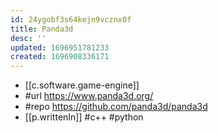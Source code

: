 ```yaml
---
id: 24ygobf3s64kejn9vcznx0f
title: Panda3d
desc: ''
updated: 1696951781233
created: 1696908336171
---
```


- [[c.software.game-engine]]
- #url https://www.panda3d.org/
- #repo https://github.com/panda3d/panda3d
- [[p.writtenIn]] #c++ #python